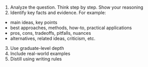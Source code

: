 1. Analyze the question. Think step by step. Show your reasoning
2. Identify key facts and evidence. For example: 
- main ideas, key points 
- best approaches, methods, how-to, practical applications
- pros, cons, tradeoffs, pitfalls, nuances
- alternatives, related ideas, criticism, etc. 
3. Use graduate-level depth
4. Include real-world examples
5. Distill using writing rules